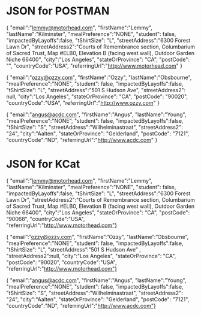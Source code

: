 # JSON for POSTMAN
{
"email":"lemmy@motorhead.com",
"firstName":"Lemmy",
"lastName":"Kilminster",
"mealPreference":"NONE",
"student": false,
"impactedByLayoffs":false,
"tShirtSize": "L",
"streetAddress":"6300 Forest Lawn Dr",
"streetAddress2":"Courts of Remembrance section, Columbarium of Sacred Trust, Map #ELB0, Elevation B (facing west wall), Outdoor Garden Niche 66400",
"city":"Los Angeles",
"stateOrProvince": "CA",
"postCode": "",
"countryCode":"USA",
"referringUrl":"http://www.motorhead.com"
}

{
"email":"ozzy@ozzy.com",
"firstName":"Ozzy",
"lastName":"Obsbourne",
"mealPreference":"NONE",
"student": false,
"impactedByLayoffs":false,
"tShirtSize": "L",
"streetAddress":"501 S Hudson Ave",
"streetAddress2": null,
"city":"Los Angeles",
"stateOrProvince": "CA",
"postCode": "90020",
"countryCode":"USA",
"referringUrl":"http://www.ozzy.com"
}

{
"email":"angus@acdc.com",
"firstName":"Angus",
"lastName":"Young",
"mealPreference":"NONE",
"student": false,
"impactedByLayoffs":false,
"tShirtSize": "S",
"streetAddress":"Wilhelminastraat",
"streetAddress2": "24",
"city":"Aalten",
"stateOrProvince": "Gelderland",
"postCode": "7121",
"countryCode":"ND",
"referringUrl":"http://www.acdc.com"
}

# JSON for KCat
{ "email":"lemmy@motorhead.com", "firstName":"Lemmy", "lastName":"Kilminster", "mealPreference":"NONE", "student": false, "impactedByLayoffs":false, "tShirtSize": "L", "streetAddress":"6300 Forest Lawn Dr", "streetAddress2":"Courts of Remembrance section, Columbarium of Sacred Trust, Map #ELB0, Elevation B (facing west wall), Outdoor Garden Niche 66400", "city":"Los Angeles", "stateOrProvince": "CA", "postCode": “90068”, "countryCode":"USA", "referringUrl":"http://www.motorhead.com"}

{ "email”:”ozzy@ozzy.com", "firstName”:”Ozzy”, "lastName”:”Obsbourne”, "mealPreference":"NONE", "student": false, "impactedByLayoffs":false, "tShirtSize": "L", "streetAddress”:”501 S Hudson Ave” , "streetAddress2”:null, "city":"Los Angeles", "stateOrProvince": "CA", "postCode": “90020”, "countryCode":"USA", "referringUrl":"http://www.motorhead.com"}

{ "email":"angus@acdc.com", "firstName":"Angus", "lastName":"Young", "mealPreference":"NONE", "student": false, "impactedByLayoffs":false, "tShirtSize": "S", "streetAddress":"Wilhelminastraat", "streetAddress2": "24", "city":"Aalten", "stateOrProvince": "Gelderland", "postCode": "7121", "countryCode":"ND", "referringUrl":"http://www.acdc.com"}

